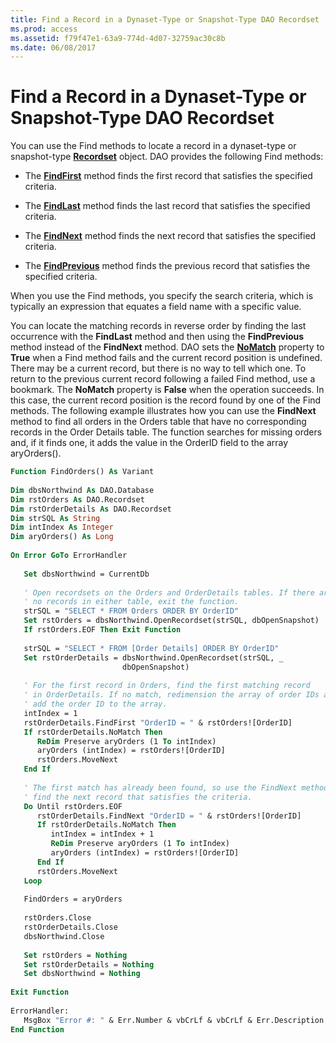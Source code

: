 ```yaml
---
title: Find a Record in a Dynaset-Type or Snapshot-Type DAO Recordset
ms.prod: access
ms.assetid: f79f47e1-63a9-774d-4d07-32759ac30c8b
ms.date: 06/08/2017
---
```



# Find a Record in a Dynaset-Type or Snapshot-Type DAO Recordset

You can use the Find methods to locate a record in a dynaset-type or snapshot-type  **[Recordset](http://msdn.microsoft.com/library/9774232C-E6DA-175B-FC7F-ED2AB7908FA0%28Office.15%29.aspx)** object. DAO provides the following Find methods:


- The  **[FindFirst](http://msdn.microsoft.com/library/5FCF78CD-7D2C-2E47-14E5-996F2E14FF51%28Office.15%29.aspx)** method finds the first record that satisfies the specified criteria.
    
- The  **[FindLast](http://msdn.microsoft.com/library/65236519-3474-A760-99BC-2E8F6BFEEE7A%28Office.15%29.aspx)** method finds the last record that satisfies the specified criteria.
    
- The  **[FindNext](http://msdn.microsoft.com/library/5457DFC8-E561-5624-74D0-34278BA2E7CB%28Office.15%29.aspx)** method finds the next record that satisfies the specified criteria.
    
- The  **[FindPrevious](http://msdn.microsoft.com/library/62F26B0B-F3F1-A6FE-E84D-F93623E1F7F9%28Office.15%29.aspx)** method finds the previous record that satisfies the specified criteria.
    

When you use the Find methods, you specify the search criteria, which is typically an expression that equates a field name with a specific value.

You can locate the matching records in reverse order by finding the last occurrence with the  **FindLast** method and then using the **FindPrevious** method instead of the **FindNext** method.
DAO sets the  **[NoMatch](http://msdn.microsoft.com/library/47D03575-F570-89B5-A20F-A3BD8B8B5C6D%28Office.15%29.aspx)** property to **True** when a Find method fails and the current record position is undefined. There may be a current record, but there is no way to tell which one. To return to the previous current record following a failed Find method, use a bookmark.
The  **NoMatch** property is **False** when the operation succeeds. In this case, the current record position is the record found by one of the Find methods.
The following example illustrates how you can use the  **FindNext** method to find all orders in the Orders table that have no corresponding records in the Order Details table. The function searches for missing orders and, if it finds one, it adds the value in the OrderID field to the array aryOrders().



```vb
Function FindOrders() As Variant 
 
Dim dbsNorthwind As DAO.Database 
Dim rstOrders As DAO.Recordset 
Dim rstOrderDetails As DAO.Recordset 
Dim strSQL As String 
Dim intIndex As Integer 
Dim aryOrders() As Long 
 
On Error GoTo ErrorHandler 
 
   Set dbsNorthwind = CurrentDb 
 
   ' Open recordsets on the Orders and OrderDetails tables. If there are 
   ' no records in either table, exit the function. 
   strSQL = "SELECT * FROM Orders ORDER BY OrderID" 
   Set rstOrders = dbsNorthwind.OpenRecordset(strSQL, dbOpenSnapshot) 
   If rstOrders.EOF Then Exit Function 
 
   strSQL = "SELECT * FROM [Order Details] ORDER BY OrderID" 
   Set rstOrderDetails = dbsNorthwind.OpenRecordset(strSQL, _ 
                         dbOpenSnapshot) 
 
   ' For the first record in Orders, find the first matching record 
   ' in OrderDetails. If no match, redimension the array of order IDs and 
   ' add the order ID to the array. 
   intIndex = 1 
   rstOrderDetails.FindFirst "OrderID = " & rstOrders![OrderID] 
   If rstOrderDetails.NoMatch Then 
      ReDim Preserve aryOrders (1 To intIndex) 
      aryOrders (intIndex) = rstOrders![OrderID] 
      rstOrders.MoveNext 
   End If 
 
   ' The first match has already been found, so use the FindNext method to 
   ' find the next record that satisfies the criteria. 
   Do Until rstOrders.EOF 
      rstOrderDetails.FindNext "OrderID = " & rstOrders![OrderID] 
      If rstOrderDetails.NoMatch Then 
         intIndex = intIndex + 1 
         ReDim Preserve aryOrders (1 To intIndex) 
         aryOrders (intIndex) = rstOrders![OrderID] 
      End If 
      rstOrders.MoveNext 
   Loop 
 
   FindOrders = aryOrders 
 
   rstOrders.Close 
   rstOrderDetails.Close 
   dbsNorthwind.Close 
 
   Set rstOrders = Nothing 
   Set rstOrderDetails = Nothing 
   Set dbsNorthwind = Nothing 
 
Exit Function 
 
ErrorHandler: 
   MsgBox "Error #: " & Err.Number & vbCrLf & vbCrLf & Err.Description 
End Function
```


